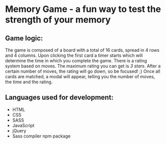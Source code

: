 # **Memory Game - a fun way to test the strength of your memory**

## Game logic:
The game is composed of a board with a total of 16 cards, spread in 4 rows and 4 columns. Upon clicking the first card a timer starts which will determine the time in which you complete the game.
There is a rating system based on moves. The maximum rating you can get is _3 stars_. After a certain number of moves, the rating will go down, so be focused! ;)
Once all cards are matched, a modal will appear, telling you the number of moves, the time and the rating.

## Languages used for development:
- HTML
- CSS
- SASS
- JavaScript
- jQuery
- Sass compiler npm package
